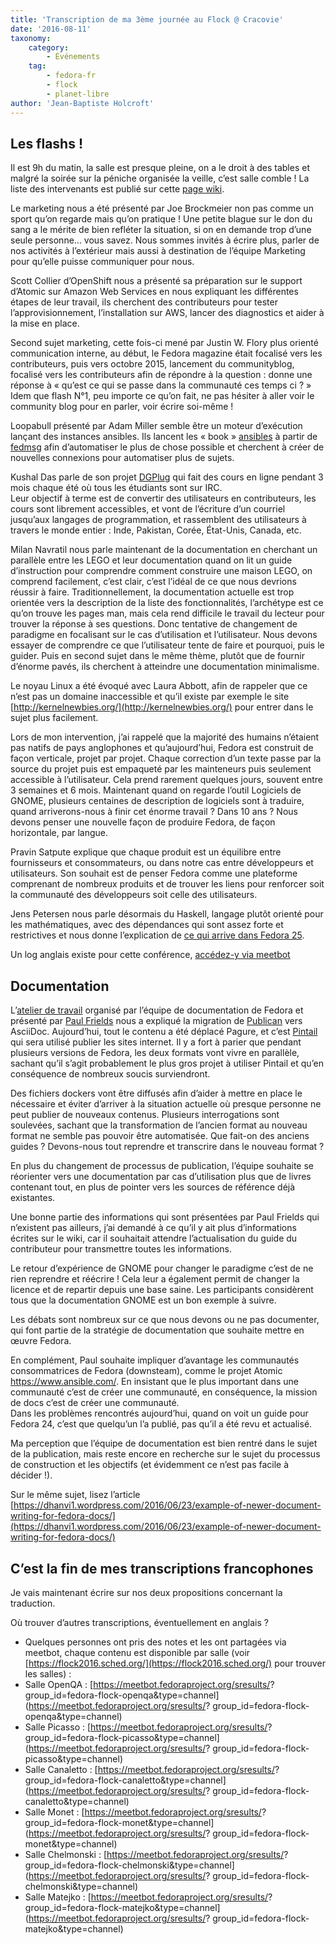```yaml
---
title: 'Transcription de ma 3ème journée au Flock @ Cracovie'
date: '2016-08-11'
taxonomy:
    category:
        - Événements
    tag:
        - fedora-fr
        - flock
        - planet-libre
author: 'Jean-Baptiste Holcroft'
---
```


## Les flashs !

Il est 9h du matin, la salle est presque pleine, on a le droit à des tables et malgré la soirée sur la péniche organisée la veille, c’est salle comble ! La liste des intervenants est publié sur cette [page wiki](https://fedoraproject.org/wiki/Flock/Lightning_Talks_2016).

Le marketing nous a été présenté par Joe Brockmeier non pas comme un sport qu’on regarde mais qu’on pratique ! Une petite blague sur le don du sang a le mérite de bien refléter la situation, si on en demande trop d’une seule personne… vous savez. Nous sommes invités à écrire plus, parler de nos activités à l’extérieur mais aussi à destination de l’équipe Marketing pour qu’elle puisse communiquer pour nous.

Scott Collier d’OpenShift nous a présenté sa préparation sur le support d’Atomic sur Amazon Web Services en nous expliquant les différentes étapes de leur travail, ils cherchent des contributeurs pour tester l’approvisionnement, l’installation sur AWS, lancer des diagnostics et aider à la mise en place.

Second sujet marketing, cette fois-ci mené par Justin W. Flory plus orienté communication interne, au début, le Fedora magazine était focalisé vers les contributeurs, puis vers octobre 2015, lancement du communityblog, focalisé vers les contributeurs afin de répondre à la question : donne une réponse à « qu’est ce qui se passe dans la communauté ces temps ci ? » Idem que flash N°1, peu importe ce qu’on fait, ne pas hésiter à aller voir le community blog pour en parler, voir écrire soi-même !

Loopabull présenté par Adam Miller semble être un moteur d’exécution lançant des instances ansibles. Ils lancent les « book » [ansibles](https://www.ansible.com) à partir de [fedmsg](http://www.fedmsg.com/en/latest/) afin d’automatiser le plus de chose possible et cherchent à créer de nouvelles connexions pour automatiser plus de sujets.

Kushal Das parle de son projet [DGPlug](http://dgplug.org) qui fait des cours en ligne pendant 3 mois chaque été où tous les étudiants sont sur IRC.  
Leur objectif à terme est de convertir des utilisateurs en contributeurs, les cours sont librement accessibles, et vont de l’écriture d’un courriel jusqu’aux langages de programmation, et rassemblent des utilisateurs à travers le monde entier : Inde, Pakistan, Corée, État-Unis, Canada, etc.

Milan Navratil nous parle maintenant de la documentation en cherchant un parallèle entre les LEGO et leur documentation quand on lit un guide d’instruction pour comprendre comment construire une maison LEGO, on comprend facilement, c’est clair, c’est l’idéal de ce que nous devrions réussir à faire. Traditionnellement, la documentation actuelle est trop orientée vers la description de la liste des fonctionnalités, l’archétype est ce qu’on trouve les pages man, mais cela rend difficile le travail du lecteur pour trouver la réponse à ses questions. Donc tentative de changement de paradigme en focalisant sur le cas d’utilisation et l’utilisateur. Nous devons essayer de comprendre ce que l’utilisateur tente de faire et pourquoi, puis le guider. Puis en second sujet dans le même thème, plutôt que de fournir d’énorme pavés, ils cherchent à atteindre une documentation minimalisme.

Le noyau Linux a été évoqué avec Laura Abbott, afin de rappeler que ce n’est pas un domaine inaccessible et qu’il existe par exemple le site [http://kernelnewbies.org/](http://kernelnewbies.org/) pour entrer dans le sujet plus facilement.

Lors de mon intervention, j’ai rappelé que la majorité des humains n’étaient pas natifs de pays anglophones et qu’aujourd’hui, Fedora est construit de façon verticale, projet par projet. Chaque correction d’un texte passe par la source du projet puis est empaqueté par les mainteneurs puis seulement accessible à l’utilisateur. Cela prend rarement quelques jours, souvent entre 3 semaines et 6 mois. Maintenant quand on regarde l’outil Logiciels de GNOME, plusieurs centaines de description de logiciels sont à traduire, quand arriverons-nous à finir cet énorme travail ? Dans 10 ans ? Nous devons penser une nouvelle façon de produire Fedora, de façon horizontale, par langue.

Pravin Satpute explique que chaque produit est un équilibre entre fournisseurs et consommateurs, ou dans notre cas entre développeurs et utilisateurs. Son souhait est de penser Fedora comme une plateforme comprenant de nombreux produits et de trouver les liens pour renforcer soit la communauté des développeurs soit celle des utilisateurs.

Jens Petersen nous parle désormais du Haskell, langage plutôt orienté pour les mathématiques, avec des dépendances qui sont assez forte et restrictives et nous donne l’explication de [ce qui arrive dans Fedora 25](https://fedoraproject.org/wiki/Releases/25/ChangeSet#GHC_7.10).

Un log anglais existe pour cette conférence, [accédez-y via meetbot](https://meetbot.fedoraproject.org/fedora-flock-picasso/2016-08-04/flock2016.2016-08-04-07.28.html)

## Documentation

L’[atelier de travail](https://flock2016.sched.org/event/76oX/hackfest-fedora-docs-learn-and-hack) organisé par l’équipe de documentation de Fedora et présenté par [Paul Frields](http://paul.frields.org) nous a expliqué la migration de [Publican](https://fedorahosted.org/publican/) vers AsciiDoc. Aujourd’hui, tout le contenu a été déplacé Pagure, et c’est [Pintail](https://github.com/projectmallard/pintail) qui sera utilisé publier les sites internet. Il y a fort à parier que pendant plusieurs versions de Fedora, les deux formats vont vivre en parallèle, sachant qu’il s’agit probablement le plus gros projet à utiliser Pintail et qu’en conséquence de nombreux soucis surviendront.

Des fichiers dockers vont être diffusés afin d’aider à mettre en place le nécessaire et éviter d’arriver à la situation actuelle où presque personne ne peut publier de nouveaux contenus.
Plusieurs interrogations sont soulevées, sachant que la transformation de l’ancien format au nouveau format ne semble pas pouvoir être automatisée. Que fait-on des anciens guides ? Devons-nous tout reprendre et transcrire dans le nouveau format ?

En plus du changement de processus de publication, l’équipe souhaite se réorienter vers une documentation par cas d’utilisation plus que de livres contenant tout, en plus de pointer vers les sources de référence déjà existantes.

Une bonne partie des informations qui sont présentées par Paul Frields qui n’existent pas ailleurs, j’ai demandé à ce qu’il y ait plus d’informations écrites sur le wiki, car il souhaitait attendre l’actualisation du guide du contributeur pour transmettre toutes les informations.

Le retour d’expérience de GNOME pour changer le paradigme c’est de ne rien reprendre et réécrire ! Cela leur a également permit de changer la licence et de repartir depuis une base saine. Les participants considèrent tous que la documentation GNOME est un bon exemple à suivre.

Les débats sont nombreux sur ce que nous devons ou ne pas documenter, qui font partie de la stratégie de documentation que souhaite mettre en œuvre Fedora.

En complément, Paul souhaite impliquer d’avantage les communautés consommatrices de Fedora (downsteam), comme le projet Atomic https://www.ansible.com/. En insistant que le plus important dans une communauté c’est de créer une communauté, en conséquence, la mission de docs c’est de créer une communauté.  
Dans les problèmes rencontrés aujourd’hui, quand on voit un guide pour Fedora 24, c’est que quelqu’un l’a publié, pas qu’il a été revu et actualisé.

Ma perception que l’équipe de documentation est bien rentré dans le sujet de la publication, mais reste encore en recherche sur le sujet du processus de construction et les objectifs (et évidemment ce n’est pas facile à décider !).

Sur le même sujet, lisez l’article [https://dhanvi1.wordpress.com/2016/06/23/example-of-newer-document-writing-for-fedora-docs/](https://dhanvi1.wordpress.com/2016/06/23/example-of-newer-document-writing-for-fedora-docs/)

## C’est la fin de mes transcriptions francophones

Je vais maintenant écrire sur nos deux propositions concernant la traduction.

Où trouver d’autres transcriptions, éventuellement en anglais ?

 * Quelques personnes ont pris des notes et les ont partagées via meetbot, chaque contenu est disponible par salle (voir [https://flock2016.sched.org/](https://flock2016.sched.org/) pour trouver les salles) :
 * Salle OpenQA : [https://meetbot.fedoraproject.org/sresults/? group_id=fedora-flock-openqa&type=channel](https://meetbot.fedoraproject.org/sresults/? group_id=fedora-flock-openqa&type=channel)
 * Salle Picasso : [https://meetbot.fedoraproject.org/sresults/? group_id=fedora-flock-picasso&type=channel](https://meetbot.fedoraproject.org/sresults/? group_id=fedora-flock-picasso&type=channel)
 * Salle Canaletto : [https://meetbot.fedoraproject.org/sresults/? group_id=fedora-flock-canaletto&type=channel](https://meetbot.fedoraproject.org/sresults/? group_id=fedora-flock-canaletto&type=channel)
 * Salle Monet : [https://meetbot.fedoraproject.org/sresults/? group_id=fedora-flock-monet&type=channel](https://meetbot.fedoraproject.org/sresults/? group_id=fedora-flock-monet&type=channel)
 * Salle Chelmonski : [https://meetbot.fedoraproject.org/sresults/? group_id=fedora-flock-chelmonski&type=channel](https://meetbot.fedoraproject.org/sresults/? group_id=fedora-flock-chelmonski&type=channel)
 * Salle Matejko : [https://meetbot.fedoraproject.org/sresults/? group_id=fedora-flock-matejko&type=channel](https://meetbot.fedoraproject.org/sresults/? group_id=fedora-flock-matejko&type=channel)
